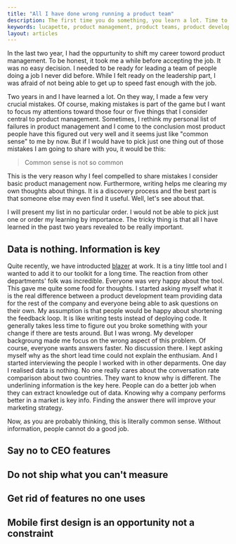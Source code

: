 ```yaml
---
title: "All I have done wrong running a product team"
description: The first time you do something, you learn a lot. Time to share that.
keywords: lucapette, product management, product teams, product development, management
layout: articles
---
```


In the last two year, I had the oppurtunity to shift my career toword product
management. To be honest, it took me a while before accepting the job. It was
no easy decision. I needed to be ready for leading a team of people doing a
job I never did before. While I felt ready on the leadership part, I was
afraid of not being able to get up to speed fast enough with the job.

Two years in and I have learned a lot. On they way, I made a few very crucial
mistakes. Of course, making mistakes is part of the game but I want to focus
my attentions toward those four or five things that I consider central to
product management. Sometimes, I rethink my personal list of failures in
product management and I come to the conclusion most product people have this
figured out very well and it seems just like "common sense" to me by now. But
if I would have to pick just one thing out of those mistakes I am going to
share with you, it would be this:

> Common sense is not so common

This is the very reason why I feel compelled to share mistakes I consider
basic product management now. Furthermore, writing helps me clearing my own
thoughts about things. It is a discovery process and the best part is that
someone else may even find it useful. Well, let's see about that.

I will present my list in no particular order. I would not be able to pick
just one or order my learning by importance. The tricky thing is that all I
have learned in the past two years revealed to be really important.

## Data is nothing. Information is key

Quite recently, we have introducted [blazer](https://github.com/ankane/blazer)
at work. It is a tiny little tool and I wanted to add it to our toolkit for a
long time. The reaction from other departments' folk was incredible. Everyone
was very happy about the tool. This gave me quite some food for thoughts. I
started asking myself what it is the real difference between a product
development team providing data for the rest of the company and everyone being
able to ask questions on their own. My assumption is that people would be
happy about shortening the feedback loop. It is like writing tests instead of
deploying code. It generally takes less time to figure out you broke something
with your change if there are tests around. But I was wrong. My developer
backgroung made me focus on the wrong aspect of this problem. Of course,
everyone wants answers faster. No discussion there. I kept asking myself why
as the short lead time could not explain the enthusiam. And I started
interviewing the people I worked with in other deparments. One day I realised
data is nothing. No one really cares about the conversation rate comparison
about two countries. They want to know why is different. The underlining
information is the key here. People can do a better job when they can extract
knowledge out of data. Knowing why a company performs better in a market is
key info. Finding the answer there will improve your marketing strategy.

Now, as you are probably thinking, this is literally common sense. Without
information, people cannot do a good job.


## Say no to CEO features

## Do not ship what you can't measure

## Get rid of features no one uses

## Mobile first design is an opportunity not a constraint
